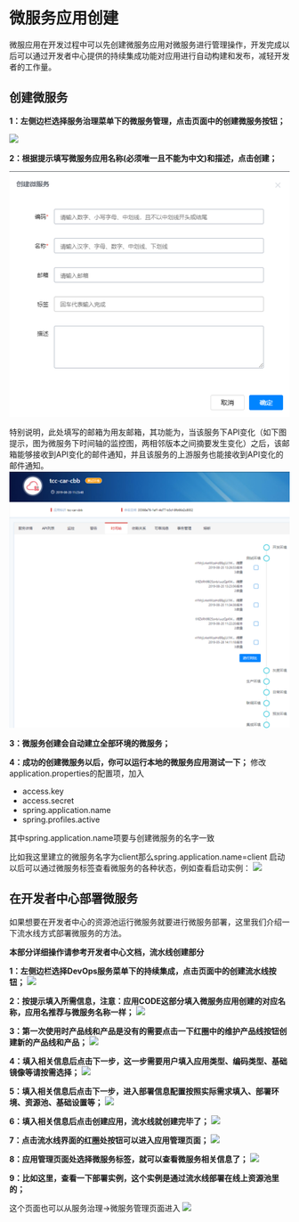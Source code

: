 # 微服务应用创建

微服应用在开发过程中可以先创建微服务应用对微服务进行管理操作，开发完成以后可以通过开发者中心提供的持续集成功能对应用进行自动构建和发布，减轻开发者的工作量。

## 创建微服务

**1：左侧边栏选择服务治理菜单下的微服务管理，点击页面中的创建微服务按钮；**

![](img/pic1.jpg)

**2：根据提示填写微服务应用名称(必须唯一且不能为中文)和描述，点击创建；**

![](img/pic_2.jpg)

特别说明，此处填写的邮箱为用友邮箱，其功能为，当该服务下API变化（如下图提示，图为微服务下时间轴的监控图，两相邻版本之间摘要发生变化）之后，该邮箱能够接收到API变化的邮件通知，并且该服务的上游服务也能接收到API变化的邮件通知。
![](img/apichange1.jpg)


**3：微服务创建会自动建立全部环境的微服务；**

**4：成功的创建微服务以后，你可以运行本地的微服务应用测试一下；**
修改application.properties的配置项，加入


- access.key
- access.secret
- spring.application.name
- spring.profiles.active


其中spring.application.name项要与创建微服务的名字一致

比如我这里建立的微服务名字为client那么spring.application.name=client
启动以后可以通过微服务标签查看微服务的各种状态，例如查看启动实例：
![](img/pic10.jpg)




## 在开发者中心部署微服务
如果想要在开发者中心的资源池运行微服务就要进行微服务部署，这里我们介绍一下流水线方式部署微服务的方法。

**本部分详细操作请参考开发者中心文档，流水线创建部分**

**1：左侧边栏选择DevOps服务菜单下的持续集成，点击页面中的创建流水线按钮；**
![](img/pic3.jpg)

**2：按提示填入所需信息，注意：应用CODE这部分填入微服务应用创建的对应名称，应用名推荐与微服务名称一样；**
![](img/pic4.jpg)

**3：第一次使用时产品线和产品是没有的需要点击一下红圈中的维护产品线按钮创建新的产品线和产品；**
![](img/pic5.jpg)

**4：填入相关信息后点击下一步，这一步需要用户填入应用类型、编码类型、基础镜像等请按需选择；**
![](img/pic6.jpg)

**5：填入相关信息后点击下一步，进入部署信息配置按照实际需求填入、部署环境、资源池、基础设置等；**
![](img/pic7.jpg)

**6：填入相关信息后点击创建应用，流水线就创建完毕了；**
![](img/pic8.jpg)

**7：点击流水线界面的红圈处按钮可以进入应用管理页面；**
![](img/pic11.jpg)

**8：应用管理页面处选择微服务标签，就可以查看微服务相关信息了；**
![](img/pic12.jpg)

**9：比如这里，查看一下部署实例，这个实例是通过流水线部署在线上资源池里的；**

这个页面也可以从服务治理->微服务管理页面进入
![](img/pic13.jpg)